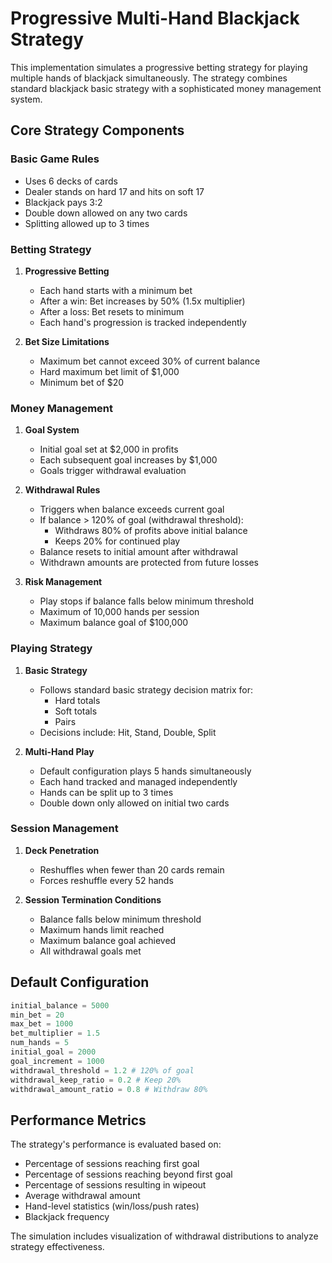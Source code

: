 # Progressive Multi-Hand Blackjack Strategy

This implementation simulates a progressive betting strategy for playing multiple hands of blackjack simultaneously. The strategy combines standard blackjack basic strategy with a sophisticated money management system.

## Core Strategy Components

### Basic Game Rules
- Uses 6 decks of cards
- Dealer stands on hard 17 and hits on soft 17
- Blackjack pays 3:2
- Double down allowed on any two cards
- Splitting allowed up to 3 times

### Betting Strategy

1. **Progressive Betting**
   - Each hand starts with a minimum bet
   - After a win: Bet increases by 50% (1.5x multiplier)
   - After a loss: Bet resets to minimum
   - Each hand's progression is tracked independently

2. **Bet Size Limitations**
   - Maximum bet cannot exceed 30% of current balance
   - Hard maximum bet limit of $1,000
   - Minimum bet of $20

### Money Management

1. **Goal System**
   - Initial goal set at $2,000 in profits
   - Each subsequent goal increases by $1,000
   - Goals trigger withdrawal evaluation

2. **Withdrawal Rules**
   - Triggers when balance exceeds current goal
   - If balance > 120% of goal (withdrawal threshold):
     - Withdraws 80% of profits above initial balance
     - Keeps 20% for continued play
   - Balance resets to initial amount after withdrawal
   - Withdrawn amounts are protected from future losses

3. **Risk Management**
   - Play stops if balance falls below minimum threshold
   - Maximum of 10,000 hands per session
   - Maximum balance goal of $100,000

### Playing Strategy

1. **Basic Strategy**
   - Follows standard basic strategy decision matrix for:
     - Hard totals
     - Soft totals
     - Pairs
   - Decisions include: Hit, Stand, Double, Split

2. **Multi-Hand Play**
   - Default configuration plays 5 hands simultaneously
   - Each hand tracked and managed independently
   - Hands can be split up to 3 times
   - Double down only allowed on initial two cards

### Session Management

1. **Deck Penetration**
   - Reshuffles when fewer than 20 cards remain
   - Forces reshuffle every 52 hands

2. **Session Termination Conditions**
   - Balance falls below minimum threshold
   - Maximum hands limit reached
   - Maximum balance goal achieved
   - All withdrawal goals met

## Default Configuration
```python
initial_balance = 5000
min_bet = 20
max_bet = 1000
bet_multiplier = 1.5
num_hands = 5
initial_goal = 2000
goal_increment = 1000
withdrawal_threshold = 1.2 # 120% of goal
withdrawal_keep_ratio = 0.2 # Keep 20%
withdrawal_amount_ratio = 0.8 # Withdraw 80%
```


## Performance Metrics

The strategy's performance is evaluated based on:
- Percentage of sessions reaching first goal
- Percentage of sessions reaching beyond first goal
- Percentage of sessions resulting in wipeout
- Average withdrawal amount
- Hand-level statistics (win/loss/push rates)
- Blackjack frequency

The simulation includes visualization of withdrawal distributions to analyze strategy effectiveness.